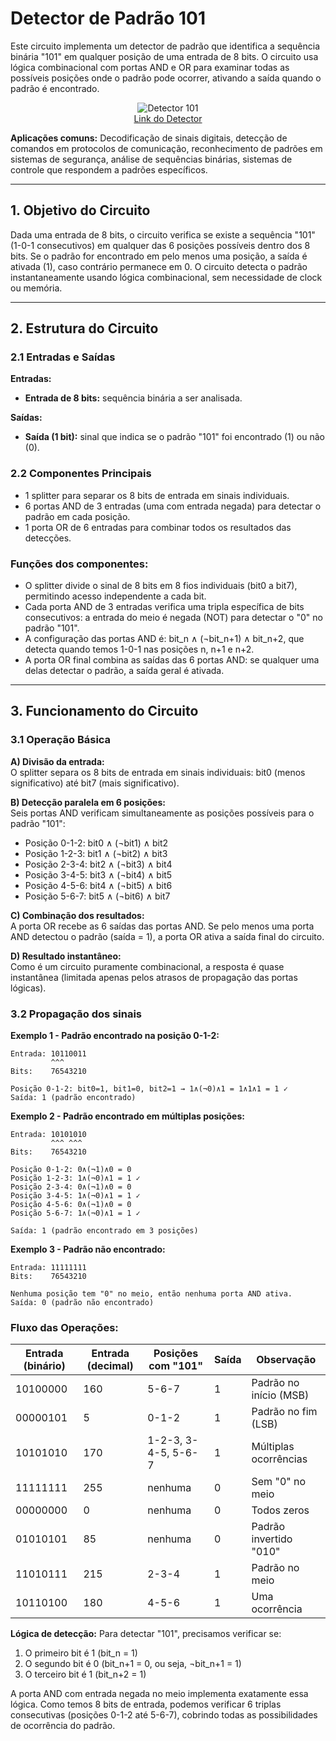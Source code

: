 # Detector de Padrão 101

Este circuito implementa um detector de padrão que identifica a sequência binária "101" em qualquer posição de uma entrada de 8 bits. O circuito usa lógica combinacional com portas AND e OR para examinar todas as possíveis posições onde o padrão pode ocorrer, ativando a saída quando o padrão é encontrado.

<p align="center">
  <img src="./Imagens/Detector101.png" alt="Detector 101"><br>
  <a href="./Detector-101.circ">Link do Detector</a>
</p>

**Aplicações comuns:** Decodificação de sinais digitais, detecção de comandos em protocolos de comunicação, reconhecimento de padrões em sistemas de segurança, análise de sequências binárias, sistemas de controle que respondem a padrões específicos.

---

## 1. Objetivo do Circuito

Dada uma entrada de 8 bits, o circuito verifica se existe a sequência "101" (1-0-1 consecutivos) em qualquer das 6 posições possíveis dentro dos 8 bits. Se o padrão for encontrado em pelo menos uma posição, a saída é ativada (1), caso contrário permanece em 0. O circuito detecta o padrão instantaneamente usando lógica combinacional, sem necessidade de clock ou memória.

---

## 2. Estrutura do Circuito

### 2.1 Entradas e Saídas
**Entradas:**
- **Entrada de 8 bits:** sequência binária a ser analisada.

**Saídas:**
- **Saída (1 bit):** sinal que indica se o padrão "101" foi encontrado (1) ou não (0).

### 2.2 Componentes Principais

- 1 splitter para separar os 8 bits de entrada em sinais individuais.
- 6 portas AND de 3 entradas (uma com entrada negada) para detectar o padrão em cada posição.
- 1 porta OR de 6 entradas para combinar todos os resultados das detecções.

### **Funções dos componentes:**
- O splitter divide o sinal de 8 bits em 8 fios individuais (bit0 a bit7), permitindo acesso independente a cada bit.
- Cada porta AND de 3 entradas verifica uma tripla específica de bits consecutivos: a entrada do meio é negada (NOT) para detectar o "0" no padrão "101".
- A configuração das portas AND é: bit_n ∧ (¬bit_n+1) ∧ bit_n+2, que detecta quando temos 1-0-1 nas posições n, n+1 e n+2.
- A porta OR final combina as saídas das 6 portas AND: se qualquer uma delas detectar o padrão, a saída geral é ativada.

---

## 3. Funcionamento do Circuito

### 3.1 Operação Básica

**A) Divisão da entrada:**  
O splitter separa os 8 bits de entrada em sinais individuais: bit0 (menos significativo) até bit7 (mais significativo).

**B) Detecção paralela em 6 posições:**  
Seis portas AND verificam simultaneamente as posições possíveis para o padrão "101":
- Posição 0-1-2: bit0 ∧ (¬bit1) ∧ bit2
- Posição 1-2-3: bit1 ∧ (¬bit2) ∧ bit3
- Posição 2-3-4: bit2 ∧ (¬bit3) ∧ bit4
- Posição 3-4-5: bit3 ∧ (¬bit4) ∧ bit5
- Posição 4-5-6: bit4 ∧ (¬bit5) ∧ bit6
- Posição 5-6-7: bit5 ∧ (¬bit6) ∧ bit7

**C) Combinação dos resultados:**  
A porta OR recebe as 6 saídas das portas AND. Se pelo menos uma porta AND detectou o padrão (saída = 1), a porta OR ativa a saída final do circuito.

**D) Resultado instantâneo:**  
Como é um circuito puramente combinacional, a resposta é quase instantânea (limitada apenas pelos atrasos de propagação das portas lógicas).

### 3.2 Propagação dos sinais

**Exemplo 1 - Padrão encontrado na posição 0-1-2:**
```
Entrada: 10110011
         ^^^
Bits:    76543210

Posição 0-1-2: bit0=1, bit1=0, bit2=1 → 1∧(¬0)∧1 = 1∧1∧1 = 1 ✓
Saída: 1 (padrão encontrado)
```

**Exemplo 2 - Padrão encontrado em múltiplas posições:**
```
Entrada: 10101010
         ^^^ ^^^
Bits:    76543210

Posição 0-1-2: 0∧(¬1)∧0 = 0
Posição 1-2-3: 1∧(¬0)∧1 = 1 ✓
Posição 2-3-4: 0∧(¬1)∧0 = 0
Posição 3-4-5: 1∧(¬0)∧1 = 1 ✓
Posição 4-5-6: 0∧(¬1)∧0 = 0
Posição 5-6-7: 1∧(¬0)∧1 = 1 ✓

Saída: 1 (padrão encontrado em 3 posições)
```

**Exemplo 3 - Padrão não encontrado:**
```
Entrada: 11111111
Bits:    76543210

Nenhuma posição tem "0" no meio, então nenhuma porta AND ativa.
Saída: 0 (padrão não encontrado)
```

### Fluxo das Operações:

| Entrada (binário) | Entrada (decimal) | Posições com "101" | Saída | Observação |
|-------------------|-------------------|---------------------|-------|------------|
| 10100000          | 160               | 5-6-7               | 1     | Padrão no início (MSB) |
| 00000101          | 5                 | 0-1-2               | 1     | Padrão no fim (LSB) |
| 10101010          | 170               | 1-2-3, 3-4-5, 5-6-7 | 1     | Múltiplas ocorrências |
| 11111111          | 255               | nenhuma             | 0     | Sem "0" no meio |
| 00000000          | 0                 | nenhuma             | 0     | Todos zeros |
| 01010101          | 85                | nenhuma             | 0     | Padrão invertido "010" |
| 11010111          | 215               | 2-3-4               | 1     | Padrão no meio |
| 10110100          | 180               | 4-5-6               | 1     | Uma ocorrência |

**Lógica de detecção:**
Para detectar "101", precisamos verificar se:
1. O primeiro bit é 1 (bit_n = 1)
2. O segundo bit é 0 (bit_n+1 = 0, ou seja, ¬bit_n+1 = 1)
3. O terceiro bit é 1 (bit_n+2 = 1)

A porta AND com entrada negada no meio implementa exatamente essa lógica. Como temos 8 bits de entrada, podemos verificar 6 triplas consecutivas (posições 0-1-2 até 5-6-7), cobrindo todas as possibilidades de ocorrência do padrão.